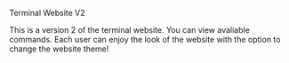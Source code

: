 Terminal Website V2

This is a version 2 of the terminal website.
You can view avaliable commands.
Each user can enjoy the look of the website with the option to change the website theme!
